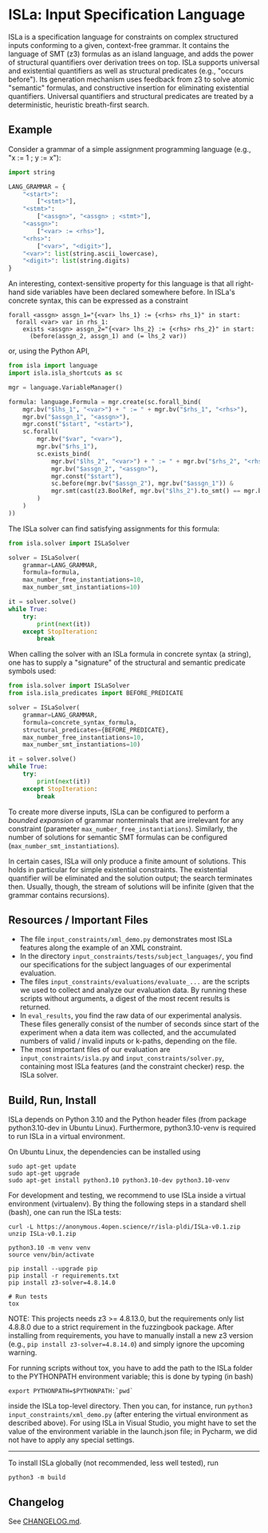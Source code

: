 ISLa: Input Specification Language
==================================

ISLa is a specification language for constraints on complex structured inputs conforming to a given, context-free
grammar. It contains the language of SMT (z3) formulas as an island language, and adds the power of structural
quantifiers over derivation trees on top. ISLa supports universal and existential quantifiers as well as structural
predicates (e.g., "occurs before"). Its generation mechanism uses feedback from z3 to solve atomic
"semantic" formulas, and constructive insertion for eliminating existential quantifiers. Universal quantifiers and
structural predicates are treated by a deterministic, heuristic breath-first search.

## Example

Consider a grammar of a simple assignment programming language (e.g., "x := 1 ; y := x"):

```python
import string

LANG_GRAMMAR = {
    "<start>":
        ["<stmt>"],
    "<stmt>":
        ["<assgn>", "<assgn> ; <stmt>"],
    "<assgn>":
        ["<var> := <rhs>"],
    "<rhs>":
        ["<var>", "<digit>"],
    "<var>": list(string.ascii_lowercase),
    "<digit>": list(string.digits)
}
```

An interesting, context-sensitive property for this language is that all right-hand side variables have been declared
somewhere before. In ISLa's concrete syntax, this can be expressed as a constraint

```
forall <assgn> assgn_1="{<var> lhs_1} := {<rhs> rhs_1}" in start:
  forall <var> var in rhs_1:
    exists <assgn> assgn_2="{<var> lhs_2} := {<rhs> rhs_2}" in start:
      (before(assgn_2, assgn_1) and (= lhs_2 var))
```

or, using the Python API,

```python
from isla import language
import isla.isla_shortcuts as sc 

mgr = language.VariableManager()

formula: language.Formula = mgr.create(sc.forall_bind(
    mgr.bv("$lhs_1", "<var>") + " := " + mgr.bv("$rhs_1", "<rhs>"),
    mgr.bv("$assgn_1", "<assgn>"),
    mgr.const("$start", "<start>"),
    sc.forall(
        mgr.bv("$var", "<var>"),
        mgr.bv("$rhs_1"),
        sc.exists_bind(
            mgr.bv("$lhs_2", "<var>") + " := " + mgr.bv("$rhs_2", "<rhs>"),
            mgr.bv("$assgn_2", "<assgn>"),
            mgr.const("$start"),
            sc.before(mgr.bv("$assgn_2"), mgr.bv("$assgn_1")) &
            mgr.smt(cast(z3.BoolRef, mgr.bv("$lhs_2").to_smt() == mgr.bv("$var").to_smt()))
        )
    )
))
```

The ISLa solver can find satisfying assignments for this formula:

```python
from isla.solver import ISLaSolver

solver = ISLaSolver(
    grammar=LANG_GRAMMAR,
    formula=formula,
    max_number_free_instantiations=10,
    max_number_smt_instantiations=10)

it = solver.solve()
while True:
    try:
        print(next(it))
    except StopIteration:
        break
```

When calling the solver with an ISLa formula in concrete syntax (a string), one has to supply a "signature" of the
structural and semantic predicate symbols used:

```python
from isla.solver import ISLaSolver
from isla.isla_predicates import BEFORE_PREDICATE

solver = ISLaSolver(
    grammar=LANG_GRAMMAR,
    formula=concrete_syntax_formula,
    structural_predicates={BEFORE_PREDICATE},
    max_number_free_instantiations=10,
    max_number_smt_instantiations=10)

it = solver.solve()
while True:
    try:
        print(next(it))
    except StopIteration:
        break
```

To create more diverse inputs, ISLa can be configured to perform a *bounded expansion* of grammar nonterminals that are
irrelevant for any constraint (parameter `max_number_free_instantiations`). Similarly, the number of solutions for
semantic SMT formulas can be configured (`max_number_smt_instantiations`).

In certain cases, ISLa will only produce a finite amount of solutions. This holds in particular for simple existential
constraints. The existential quantifier will be eliminated and the solution output; the search terminates then. Usually,
though, the stream of solutions will be infinite (given that the grammar contains recursions).

## Resources / Important Files

* The file `input_constraints/xml_demo.py` demonstrates most ISLa features along the example of an XML constraint.
* In the directory `input_constraints/tests/subject_languages/`, you find our specifications for the subject languages
  of our experimental evaluation.
* The files `input_constraints/evaluations/evaluate_...` are the scripts we used to collect and analyze our 
  evaluation data. By running these scripts without arguments, a digest of the most recent results is returned.
* In `eval_results`, you find the raw data of our experimental analysis. These files generally consist of the number
  of seconds since start of the experiment when a data item was collected, and the accumulated numbers of valid / 
  invalid inputs or k-paths, depending on the file.
* The most important files of our evaluation are `input_constraints/isla.py` and `input_constraints/solver.py`,
  containing most ISLa features (and the constraint checker) resp. the ISLa solver. 

## Build, Run, Install

ISLa depends on Python 3.10 and the Python header files (from package python3.10-dev in Ubuntu Linux). Furthermore, 
python3.10-venv is required to run ISLa in a virtual environment.

On Ubuntu Linux, the dependencies can be installed using

```shell
sudo apt-get update
sudo apt-get upgrade
sudo apt-get install python3.10 python3.10-dev python3.10-venv
```

For development and testing, we recommend to use ISLa inside a virtual environment (virtualenv).
By thing the following steps in a standard shell (bash), one can run the ISLa tests:

```shell
curl -L https://anonymous.4open.science/r/isla-pldi/ISLa-v0.1.zip
unzip ISLa-v0.1.zip

python3.10 -m venv venv
source venv/bin/activate

pip install --upgrade pip
pip install -r requirements.txt
pip install z3-solver=4.8.14.0

# Run tests
tox
```

NOTE: This projects needs z3 >= 4.8.13.0, but the requirements only list
4.8.8.0 due to a strict requirement in the fuzzingbook package. After
installing from requirements, you have to manually install a new z3 version
(e.g., `pip install z3-solver=4.8.14.0`) and simply ignore the upcoming
warning.

For running scripts without tox, you have to add the path to the ISLa folder to the PYTHONPATH environment
variable; this is done by typing (in bash)

```shell
export PYTHONPATH=$PYTHONPATH:`pwd`
```

inside the ISLa top-level directory. Then you can, for instance, run `python3 input_constraints/xml_demo.py` (after
entering the virtual environment as described above). For using ISLa in Visual Studio, you might have to set
the value of the environment variable in the launch.json file; in Pycharm, we did not have to apply any special 
settings.

---

To install ISLa globally (not recommended, less well tested), run

```shell
python3 -m build
```

## Changelog

See [CHANGELOG.md](CHANGELOG.md).
